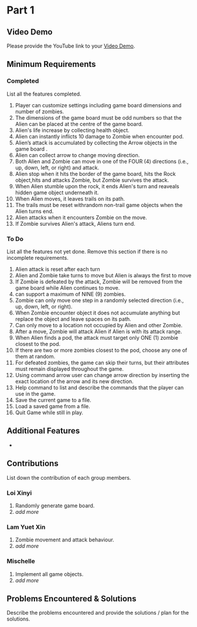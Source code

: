 # Part 1

## Video Demo

Please provide the YouTube link to your [Video Demo](https://youtube.com).

## Minimum Requirements

### Completed

List all the features completed.

1. Player can customize settings including game board dimensions and number of zombies.
2. The dimensions of the game board must be odd numbers so that the Alien can be placed at the centre of the game board.
3. Alien's life increase by collecting health object.
4. Alien can instantly inflicts 10 damage to Zombie when encounter pod.
5. Alien’s attack is accumulated by collecting the Arrow objects in the game board .
6. Alien can collect arrow to change moving direction.
7. Both Alien and Zombie can move in one of the FOUR (4) directions (i.e., up, down, left, or right) and attack.
8. Alien stop when it hits the border of the game board, hits the Rock object,hits and attacks Zombie, but Zombie survives the attack.
9. When Alien stumble upon the rock, it ends Alien's turn and reaveals hidden game object underneath it.
10. When Alien moves, it leaves trails on its path.
11. The trails must be reset withrandom non-trail game objects when the Alien turns end.
12. Alien attacks when it encounters Zombie on the move.
13. If Zombie survives Alien's attack, Aliens turn end.

### To Do

List all the features not yet done. Remove this section if there is no incomplete requirements.
1. Alien attack is reset after each turn
2. Alien and Zombie take turns to move but Alien is always the first to move
3. If Zombie is defeated by the attack, Zombie will be removed from the game board while Alien continues to move.
4. can support a maximum of NINE (9) zombies.
5. Zombie can only move one step in a randomly selected direction (i.e., up, down, left, or right).
6. When Zombie encounter object it does not accumulate anything but replace the object and leave spaces on its path.
7. Can only move to a location not occupied by Alien and other Zombie.
8. After a move, Zombie will attack Alien if Alien is with its attack range.
9. When Alien finds a pod, the attack must target only ONE (1) zombie closest to the pod.
10. If there are two or more zombies closest to the pod, choose any one of them at random.
11. For defeated zombies, the game can skip their turns, but their attributes must remain displayed throughout the game.
12. Using command arrow user can change arrow direction by inserting the exact location of the arrow and its new direction.
13. Help command to list and describe the commands that the player can use in the game.
14. Save the current game to a file.
15. Load a saved game from a file.
16. Quit Game while still in play.

## Additional Features
-

## Contributions

List down the contribution of each group members.


### Loi Xinyi

1. Randomly generate game board.
2. *add more*

### Lam Yuet Xin

1. Zombie movement and attack behaviour.
2. *add more*

### Mischelle

1. Implement all game objects.
2. *add more*

## Problems Encountered & Solutions

Describe the problems encountered and provide the solutions / plan for the solutions.
